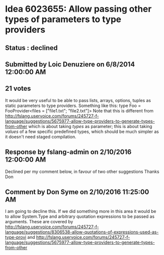 # Idea 6023655: Allow passing other types of parameters to type providers #

## Status : declined

## Submitted by Loic Denuziere on 6/8/2014 12:00:00 AM

## 21 votes

It would be very useful to be able to pass lists, arrays, options, tuples as static parameters to type providers. Something like this:
type Foo = FooProvider<files = ["file1.txt"; "file2.txt"]>
Note that this is different from http://fslang.uservoice.com/forums/245727-f-language/suggestions/5675977-allow-type-providers-to-generate-types-from-other which is about taking *types* as parameter; this is about taking *values* of a few specific predefined types, which should be much simpler as it doesn't need staged compilation.

## Response by fslang-admin on 2/10/2016 12:00:00 AM

Declined per my comment below, in favour of two other suggestions
Thanks
Don


## Comment by Don Syme on 2/10/2016 11:25:00 AM

I am going to decline this. If we did something more in this area it would be to allow System.Type and arbitrary quotation expressions to be passed as arguments. These are covered by http://fslang.uservoice.com/forums/245727-f-language/suggestions/8306538-allow-quotations-of-expressions-used-as-type-provi and http://fslang.uservoice.com/forums/245727-f-language/suggestions/5675977-allow-type-providers-to-generate-types-from-other
